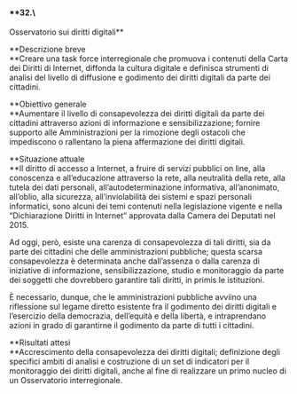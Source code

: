 #### **32.\
 Osservatorio sui diritti digitali**

**Descrizione breve\
**Creare una task force interregionale che promuova i contenuti della
Carta dei Diritti di Internet, diffonda la cultura digitale e definisca
strumenti di analisi del livello di diffusione e godimento dei diritti
digitali da parte dei cittadini.

**Obiettivo generale\
**Aumentare il livello di consapevolezza dei diritti digitali da parte
dei cittadini attraverso azioni di informazione e sensibilizzazione;
fornire supporto alle Amministrazioni per la rimozione degli ostacoli
che impediscono o rallentano la piena affermazione dei diritti digitali.

**Situazione attuale\
**Il diritto di accesso a Internet, a fruire di servizi pubblici on
line, alla conoscenza e all’educazione attraverso la rete, alla
neutralità della rete, alla tutela dei dati personali,
all’autodeterminazione informativa, all’anonimato, all’oblio, alla
sicurezza, all’inviolabilità dei sistemi e spazi personali informatici,
sono alcuni dei temi contenuti nella legislazione vigente e nella
“Dichiarazione Diritti in Internet” approvata dalla Camera dei Deputati
nel 2015.

Ad oggi, però, esiste una carenza di consapevolezza di tali diritti, sia
da parte dei cittadini che delle amministrazioni pubbliche; questa
scarsa consapevolezza è determinata anche dall’assenza o dalla carenza
di iniziative di informazione, sensibilizzazione, studio e monitoraggio
da parte dei soggetti che dovrebbero garantire tali diritti, in primis
le istituzioni.

È necessario, dunque, che le amministrazioni pubbliche avviino una
riflessione sul legame diretto esistente fra il godimento dei diritti
digitali e l’esercizio della democrazia, dell’equità e della libertà, e
intraprendano azioni in grado di garantirne il godimento da parte di
tutti i cittadini.

**Risultati attesi\
**Accrescimento della consapevolezza dei diritti digitali; definizione
degli specifici ambiti di analisi e costruzione di un set di indicatori
per il monitoraggio dei diritti digitali, anche al fine di realizzare un
primo nucleo di un Osservatorio interregionale.

